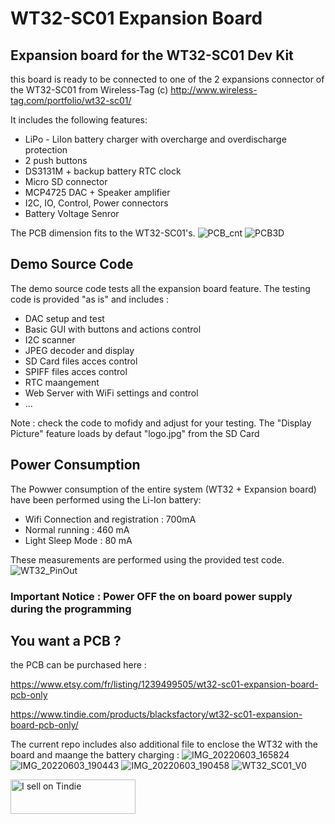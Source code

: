 # WT32-SC01 Expansion Board

## Expansion board for the WT32-SC01 Dev Kit

this board is ready to be connected to one of the 2 expansions connector of the WT32-SC01 from Wireless-Tag (c)
http://www.wireless-tag.com/portfolio/wt32-sc01/

It includes the following features:
- LiPo - LiIon battery charger with overcharge and overdischarge protection
- 2 push buttons
- DS3131M + backup battery RTC clock
- Micro SD connector
- MCP4725 DAC + Speaker amplifier
- I2C, IO, Control, Power connectors
- Battery Voltage Senror

The PCB dimension fits to the WT32-SC01's.
![PCB_cnt](https://user-images.githubusercontent.com/84618082/171991256-95f700ce-6a8f-4fe4-9719-ac3704c6d6b5.jpg)
![PCB3D](https://user-images.githubusercontent.com/84618082/171991262-c997b919-290f-492b-8c03-d610d510bfbd.jpg)



## Demo Source Code

The demo source code tests all the expansion board feature. The testing code is provided "as is" and includes : 
- DAC setup and test
- Basic GUI with buttons and actions control
- I2C scanner
- JPEG decoder and display
- SD Card files acces control
- SPIFF files acces control
- RTC maangement
- Web Server with WiFi settings and control
- ...

Note : check the code to mofidy and adjust for your testing. The "Display Picture" feature loads by defaut "logo.jpg" from the SD Card

## Power Consumption
The Powwer consumption of the entire system (WT32 + Expansion board) have been performed using the Li-Ion battery: 
- Wifi Connection and registration : 700mA
- Normal running : 460 mA
- Light Sleep Mode : 80 mA

These measurements are performed using the provided test code.
![WT32_PinOut](https://user-images.githubusercontent.com/84618082/171991270-e8a274b4-90a0-4d45-b052-a17b18b785e3.png)


### Important Notice : Power OFF the on board power supply during the programming

## You want a PCB ?
the PCB can be purchased here : 

https://www.etsy.com/fr/listing/1239499505/wt32-sc01-expansion-board-pcb-only

https://www.tindie.com/products/blacksfactory/wt32-sc01-expansion-board-pcb-only/

The current repo includes also additional file to enclose the WT32 with the board and maange the battery charging :
![IMG_20220603_165824](https://user-images.githubusercontent.com/84618082/171991297-3b7ad8bd-ed56-42aa-a7ef-7966c8f96caa.jpg)
![IMG_20220603_190443](https://user-images.githubusercontent.com/84618082/171991305-c7984d57-45f8-4f77-8732-01891abf1b96.jpg)
![IMG_20220603_190458](https://user-images.githubusercontent.com/84618082/171991308-a0f0558f-5b66-437b-a4ff-4b37b8273da0.jpg)
![WT32_SC01_V0](https://user-images.githubusercontent.com/84618082/171991329-1f8d4e8e-22a2-4803-aea3-f63e086c694c.png)



<a href="https://www.tindie.com/stores/blacksfactory/?ref=offsite_badges&utm_source=sellers_BlackSFactory&utm_medium=badges&utm_campaign=badge_small"><img src="https://d2ss6ovg47m0r5.cloudfront.net/badges/tindie-smalls.png" alt="I sell on Tindie" width="200" height="55"></a>

